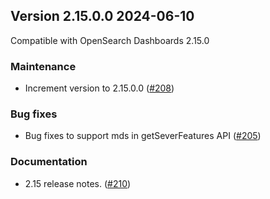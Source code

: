 ## Version 2.15.0.0 2024-06-10
Compatible with OpenSearch Dashboards 2.15.0

### Maintenance
* Increment version to 2.15.0.0 ([#208](https://github.com/opensearch-project/dashboards-notifications/pull/208))

### Bug fixes
* Bug fixes to support mds in getSeverFeatures API ([#205](https://github.com/opensearch-project/dashboards-notifications/pull/205))

### Documentation
* 2.15 release notes. ([#210](https://github.com/opensearch-project/dashboards-notifications/pull/210))

